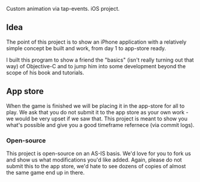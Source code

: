 Custom animation via tap-events. iOS project. 

## Idea

The point of this project is to show an iPhone application with a relatively simple concept be built and work, from day 1 to app-store ready.

I built this program to show a friend the "basics" (isn't really turning out that way) of Objective-C and to jump him into some development beyond the scope of his book and tutorials.



## App store

When the game is finished we will be placing it in the app-store for all to play. We ask that you do not submit it to the app store as your own work - we would be very upset if we saw that. This project is meant to show you what's possible and give you a good timeframe refernece (via commit logs). 


### Open-source

This project is open-source on an AS-IS basis. We'd love for you to fork us and show us what modifications you'd like added. Again, please do not submit this to the app store, we'd hate to see dozens of copies of almost the same game end up in there. 
